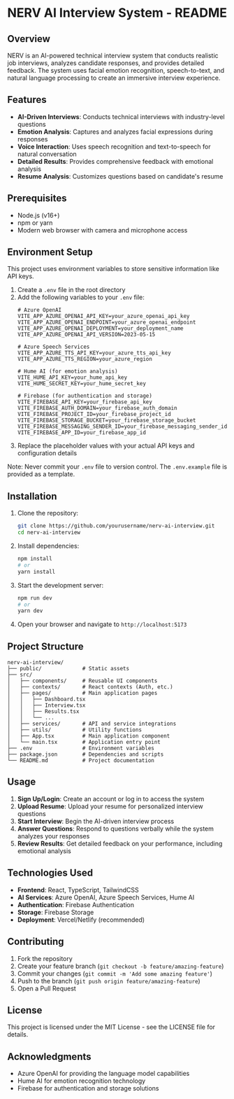 # NERV AI Interview System - README

## Overview

NERV is an AI-powered technical interview system that conducts realistic job interviews, analyzes candidate responses, and provides detailed feedback. The system uses facial emotion recognition, speech-to-text, and natural language processing to create an immersive interview experience.

## Features

- **AI-Driven Interviews**: Conducts technical interviews with industry-level questions
- **Emotion Analysis**: Captures and analyzes facial expressions during responses
- **Voice Interaction**: Uses speech recognition and text-to-speech for natural conversation
- **Detailed Results**: Provides comprehensive feedback with emotional analysis
- **Resume Analysis**: Customizes questions based on candidate's resume

## Prerequisites

- Node.js (v16+)
- npm or yarn
- Modern web browser with camera and microphone access

## Environment Setup

This project uses environment variables to store sensitive information like API keys.

1. Create a `.env` file in the root directory
2. Add the following variables to your `.env` file:
   ```
   # Azure OpenAI
   VITE_APP_AZURE_OPENAI_API_KEY=your_azure_openai_api_key
   VITE_APP_AZURE_OPENAI_ENDPOINT=your_azure_openai_endpoint
   VITE_APP_AZURE_OPENAI_DEPLOYMENT=your_deployment_name
   VITE_APP_AZURE_OPENAI_API_VERSION=2023-05-15

   # Azure Speech Services
   VITE_APP_AZURE_TTS_API_KEY=your_azure_tts_api_key
   VITE_APP_AZURE_TTS_REGION=your_azure_region

   # Hume AI (for emotion analysis)
   VITE_HUME_API_KEY=your_hume_api_key
   VITE_HUME_SECRET_KEY=your_hume_secret_key

   # Firebase (for authentication and storage)
   VITE_FIREBASE_API_KEY=your_firebase_api_key
   VITE_FIREBASE_AUTH_DOMAIN=your_firebase_auth_domain
   VITE_FIREBASE_PROJECT_ID=your_firebase_project_id
   VITE_FIREBASE_STORAGE_BUCKET=your_firebase_storage_bucket
   VITE_FIREBASE_MESSAGING_SENDER_ID=your_firebase_messaging_sender_id
   VITE_FIREBASE_APP_ID=your_firebase_app_id
   ```
3. Replace the placeholder values with your actual API keys and configuration details

Note: Never commit your `.env` file to version control. The `.env.example` file is provided as a template.

## Installation

1. Clone the repository:
   ```bash
   git clone https://github.com/yourusername/nerv-ai-interview.git
   cd nerv-ai-interview
   ```

2. Install dependencies:
   ```bash
   npm install
   # or
   yarn install
   ```

3. Start the development server:
   ```bash
   npm run dev
   # or
   yarn dev
   ```

4. Open your browser and navigate to `http://localhost:5173`

## Project Structure

```
nerv-ai-interview/
├── public/             # Static assets
├── src/
│   ├── components/     # Reusable UI components
│   ├── contexts/       # React contexts (Auth, etc.)
│   ├── pages/          # Main application pages
│   │   ├── Dashboard.tsx
│   │   ├── Interview.tsx
│   │   ├── Results.tsx
│   │   └── ...
│   ├── services/       # API and service integrations
│   ├── utils/          # Utility functions
│   ├── App.tsx         # Main application component
│   └── main.tsx        # Application entry point
├── .env                # Environment variables
├── package.json        # Dependencies and scripts
└── README.md           # Project documentation
```

## Usage

1. **Sign Up/Login**: Create an account or log in to access the system
2. **Upload Resume**: Upload your resume for personalized interview questions
3. **Start Interview**: Begin the AI-driven interview process
4. **Answer Questions**: Respond to questions verbally while the system analyzes your responses
5. **Review Results**: Get detailed feedback on your performance, including emotional analysis

## Technologies Used

- **Frontend**: React, TypeScript, TailwindCSS
- **AI Services**: Azure OpenAI, Azure Speech Services, Hume AI
- **Authentication**: Firebase Authentication
- **Storage**: Firebase Storage
- **Deployment**: Vercel/Netlify (recommended)

## Contributing

1. Fork the repository
2. Create your feature branch (`git checkout -b feature/amazing-feature`)
3. Commit your changes (`git commit -m 'Add some amazing feature'`)
4. Push to the branch (`git push origin feature/amazing-feature`)
5. Open a Pull Request

## License

This project is licensed under the MIT License - see the LICENSE file for details.

## Acknowledgments

- Azure OpenAI for providing the language model capabilities
- Hume AI for emotion recognition technology
- Firebase for authentication and storage solutions
